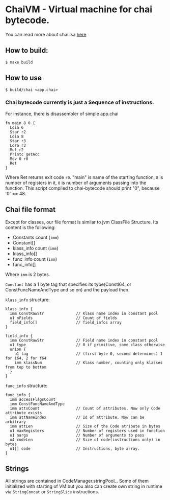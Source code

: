 # ChaiVM - Virtual machine for chai bytecode.
You can read more about chai isa [here](ISA.md) 
## How to build:
```shell
$ make build
```
## How to use
```shell
$ build/chai <app.chai>
```
### Chai bytecode currently is just a Sequence of instructions.
For instance, there is disassembler of simple app.chai
```
fn main 8 0 {
  Ldia 6
  Star r2
  Ldia 8
  Star r3
  Ldra r3
  Mul r2
  Printc getAcc
  Mov 0 r0
  Ret
}
```
Where Ret returns exit code `r0`. "main" is name of the starting function, `8` is number of registers in it, `0` is number of arguments passing into the function. 
This script compiled to chai-bytecode should print "0", because '0' == 48.
## Chai file format
Except for classes, our file format is similar to jvm ClassFile Structure. Its content is the following:
- Constants count (`imm`)
- Constant[]
- klass_info count (`imm`)
- klass_info[]
- func_info count (`imm`)
- func_info[]

Where `imm` is 2 bytes.

`Constant` has a 1 byte tag that specifies its type(ConstI64, or ConstFuncNameAndType and so on) and the payload then.

`klass_info` structure:
```
klass_info {
  imm ConstRawStr              // Klass name index in constant pool
  u1 nFields                   // Count of fields
  field_info[]                 // field_infos array
}

field_info {
  imm ConstRawStr              // Field name index in constant pool
  u1 type                      // 0 if primitive, some class otherwise
  union {
    u1 tag                     // (first byte 0, second determines) 1 for i64, 2 for f64
    imm klassNum               // Klass number, counting only klasses from top to bottom
  }
}
```
`func_info` structure:
```
func_info {
  imm accessFlagsCount
  imm ConstFuncNameAndType
  imm attsCount                // Count of attributes. Now only Code attribute exists
  imm attNameIndex             // Id of attribute, Now can be arbitrary
  imm attLen                   // Size of the Code atribute in bytes 
  u1 maxRegisters              // Number of registers used in function
  u1 nargs                     // Number of arguments to pass
  u4 codeLen                   // Size of code(instructions only) in bytes
  u1[] code                    // Instructions, byte array.
}         
```

## Strings
All strings are contained in CodeManager.stringPool_. Some of them initialized with starting of VM but you also can create own string in runtime via `StringConcat` or `StringSlice` instructions. 